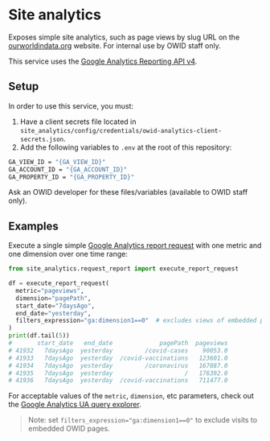 # Site analytics

Exposes simple site analytics, such as page views by slug URL on the [ourworldindata.org](https://ourworldindata.org) website. For internal use by OWID staff only.

This service uses the [Google Analytics Reporting API v4](https://developers.google.com/analytics/devguides/reporting/core/v4). 

## Setup

In order to use this service, you must:

1. Have a client secrets file located in `site_analytics/config/credentials/owid-analytics-client-secrets.json`. 
2. Add the following variables to `.env` at the root of this repository:

```bash
GA_VIEW_ID = "{GA_VIEW_ID}"
GA_ACCOUNT_ID = "{GA_ACCOUNT_ID}"
GA_PROPERTY_ID = "{GA_PROPERTY_ID}"
```

Ask an OWID developer for these files/variables (available to OWID staff only).


## Examples

Execute a single simple [Google Analytics report request](https://developers.google.com/analytics/devguides/reporting/core/v4/rest/v4/reports/batchGet) with one metric and one dimension over one time range:

```python
from site_analytics.request_report import execute_report_request

df = execute_report_request(
  metric="pageviews",
  dimension="pagePath",
  start_date="7daysAgo",
  end_date="yesterday",
  filters_expression="ga:dimension1==0"  # excludes views of embedded pages
)
print(df.tail(5))
#       start_date   end_date             pagePath  pageviews
# 41932   7daysAgo  yesterday         /covid-cases    90053.0
# 41933   7daysAgo  yesterday  /covid-vaccinations   123601.0
# 41934   7daysAgo  yesterday         /coronavirus   167887.0
# 41935   7daysAgo  yesterday                    /   176392.0
# 41936   7daysAgo  yesterday  /covid-vaccinations   711477.0

```

For acceptable values of the `metric`, `dimension`, etc parameters, check out the [Google Analytics UA query explorer](https://ga-dev-tools.web.app/query-explorer/).

> Note: set `filters_expression="ga:dimension1==0"` to exclude visits to embedded OWID pages.
